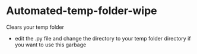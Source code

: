 # Automated-temp-folder-wipe
Clears your temp folder

- edit the .py file and change the directory to your temp folder directory if you want to use this garbage

